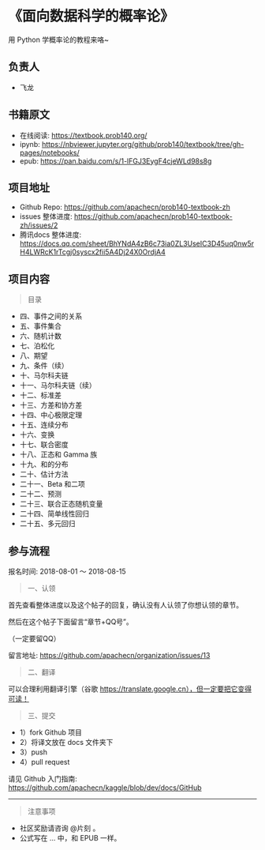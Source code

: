 # 《面向数据科学的概率论》

用 Python 学概率论的教程来咯~

## 负责人

* 飞龙

## 书籍原文

* 在线阅读: https://textbook.prob140.org/
* ipynb:   https://nbviewer.jupyter.org/github/prob140/textbook/tree/gh-pages/notebooks/
* epub:    https://pan.baidu.com/s/1-lFGJ3EygF4cjeWLd98s8g

## 项目地址

* Github Repo: https://github.com/apachecn/prob140-textbook-zh
* issues 整体进度: https://github.com/apachecn/prob140-textbook-zh/issues/2
* 腾讯docs 整体进度: https://docs.qq.com/sheet/BhYNdA4zB6c73ia0ZL3UseIC3D45uq0nw5rH4LWRcK1rTcgj0syscx2fii5A4Dj24X0OrdjA4

## 项目内容

> 目录

* 四、事件之间的关系
* 五、事件集合
* 六、随机计数
* 七、泊松化
* 八、期望
* 九、条件（续）
* 十、马尔科夫链
* 十一、马尔科夫链（续）
* 十二、标准差
* 十三、方差和协方差
* 十四、中心极限定理
* 十五、连续分布
* 十六、变换
* 十七、联合密度
* 十八、正态和 Gamma 族
* 十九、和的分布
* 二十、估计方法
* 二十一、Beta 和二项
* 二十二、预测
* 二十三、联合正态随机变量
* 二十四、简单线性回归
* 二十五、多元回归

## 参与流程

报名时间: 2018-08-01 ～ 2018-08-15

> 一、认领

首先查看整体进度以及这个帖子的回复，确认没有人认领了你想认领的章节。
 
然后在这个帖子下面留言“章节+QQ号”。

（一定要留QQ）

留言地址: https://github.com/apachecn/organization/issues/13

> 二、翻译

可以合理利用翻译引擎（谷歌 https://translate.google.cn），但一定要把它变得可读！

> 三、提交

* 1）fork Github 项目
* 2）将译文放在 docs 文件夹下
* 3）push
* 4）pull request

请见 Github 入门指南: https://github.com/apachecn/kaggle/blob/dev/docs/GitHub

* * *

> 注意事项

* 社区奖励请咨询 @片刻 。
* 公式写在 $...$ 中，和 EPUB 一样。
